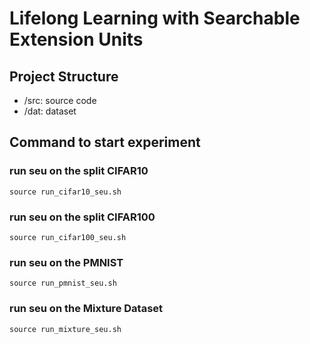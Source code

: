 # Lifelong Learning with Searchable Extension Units
## Project Structure
- /src: source code
- /dat: dataset

## Command to start experiment
### run seu on the split CIFAR10
```
source run_cifar10_seu.sh
```
### run seu on the split CIFAR100
```
source run_cifar100_seu.sh
```
### run seu on the PMNIST
```
source run_pmnist_seu.sh
``` 
### run seu on the Mixture Dataset
```
source run_mixture_seu.sh
```